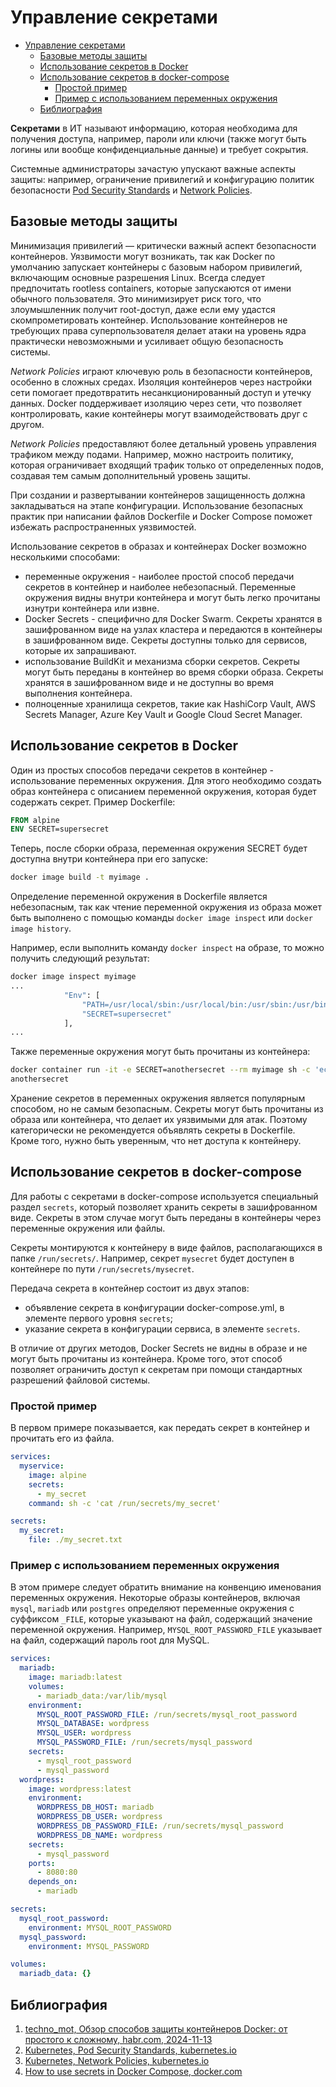 # Управление секретами

- [Управление секретами](#управление-секретами)
  - [Базовые методы защиты](#базовые-методы-защиты)
  - [Использование секретов в Docker](#использование-секретов-в-docker)
  - [Использование секретов в docker-compose](#использование-секретов-в-docker-compose)
    - [Простой пример](#простой-пример)
    - [Пример с использованием переменных окружения](#пример-с-использованием-переменных-окружения)
  - [Библиография](#библиография)

**Секретами** в ИТ называют информацию, которая необходима для получения доступа, например, пароли или ключи (также могут быть логины или вообще конфиденциальные данные) и требует сокрытия.

Системные администраторы зачастую упускают важные аспекты защиты: например, ограничение привилегий и конфигурацию политик безопасности [Pod Security Standards](https://kubernetes.io/docs/concepts/security/pod-security-standards/) и [Network Policies](https://kubernetes.io/docs/concepts/services-networking/network-policies/).

## Базовые методы защиты

Минимизация привилегий — критически важный аспект безопасности контейнеров. Уязвимости могут возникать, так как Docker по умолчанию запускает контейнеры с базовым набором привилегий, включающим основные разрешения Linux. Всегда следует предпочитать rootless containers, которые запускаются от имени обычного пользователя. Это минимизирует риск того, что злоумышленник получит root-доступ, даже если ему удастся скомпрометировать контейнер. Использование контейнеров не требующих права суперпользователя делает атаки на уровень ядра практически невозможными и усиливает общую безопасность системы.

*Network Policies* играют ключевую роль в безопасности контейнеров, особенно в сложных средах. Изоляция контейнеров через настройки сети помогает предотвратить несанкционированный доступ и утечку данных. Docker поддерживает изоляцию через сети, что позволяет контролировать, какие контейнеры могут взаимодействовать друг с другом.

*Network Policies* предоставляют более детальный уровень управления трафиком между подами. Например, можно настроить политику, которая ограничивает входящий трафик только от определенных подов, создавая тем самым дополнительный уровень защиты.

При создании и развертывании контейнеров защищенность должна закладываться на этапе конфигурации. Использование безопасных практик при написании файлов Dockerfile и Docker Compose поможет избежать распространенных уязвимостей.

Использование секретов в образах и контейнерах Docker возможно несколькими способами:

- переменные окружения - наиболее простой способ передачи секретов в контейнер и наиболее небезопасный. Переменные окружения видны внутри контейнера и могут быть легко прочитаны изнутри контейнера или извне.
- Docker Secrets - специфично для Docker Swarm. Секреты хранятся в зашифрованном виде на узлах кластера и передаются в контейнеры в зашифрованном виде. Секреты доступны только для сервисов, которые их запрашивают.
- использование BuildKit и механизма сборки секретов. Секреты могут быть переданы в контейнер во время сборки образа. Секреты хранятся в зашифрованном виде и не доступны во время выполнения контейнера.
- полноценные хранилища секретов, такие как HashiCorp Vault, AWS Secrets Manager, Azure Key Vault и Google Cloud Secret Manager.

## Использование секретов в Docker

Один из простых способов передачи секретов в контейнер - использование переменных окружения. Для этого необходимо создать образ контейнера с описанием переменной окружения, которая будет содержать секрет. Пример Dockerfile:

```Dockerfile
FROM alpine
ENV SECRET=supersecret
```

Теперь, после сборки образа, переменная окружения SECRET будет доступна внутри контейнера при его запуске:

```bash
docker image build -t myimage .
```

Определение переменной окружения в Dockerfile является небезопасным, так как чтение переменной окружения из образа может быть выполнено с помощью команды `docker image inspect` или `docker image history`.

Например, если выполнить команду `docker inspect` на образе, то можно получить следующий результат:

```bash
docker image inspect myimage
...
            "Env": [
                "PATH=/usr/local/sbin:/usr/local/bin:/usr/sbin:/usr/bin:/sbin:/bin",
                "SECRET=supersecret"
            ],
...
```

Также переменные окружения могут быть прочитаны из контейнера:

```bash
docker container run -it -e SECRET=anothersecret --rm myimage sh -c 'echo $SECRET'
anothersecret
```

Хранение секретов в переменных окружения является популярным способом, но не самым безопасным. Секреты могут быть прочитаны из образа или контейнера, что делает их уязвимыми для атак. Поэтому категорически не рекомендуется объявлять секреты в Dockerfile. Кроме того, нужно быть уверенным, что нет доступа к контейнеру.

## Использование секретов в docker-compose

Для работы с секретами в docker-compose используется специальный раздел `secrets`, который позволяет хранить секреты в зашифрованном виде. Секреты в этом случае могут быть переданы в контейнеры через переменные окружения или файлы.

Секреты монтируются к контейнеру в виде файлов, располагающихся в папке `/run/secrets/`. Например, секрет `mysecret` будет доступен в контейнере по пути `/run/secrets/mysecret`.

Передача секрета в контейнер состоит из двух этапов:

- объявление секрета в конфигурации docker-compose.yml, в элементе первого уровня `secrets`;
- указание секрета в конфигурации сервиса, в элементе `secrets`.

В отличие от других методов, Docker Secrets не видны в образе и не могут быть прочитаны из контейнера. Кроме того, этот способ позволяет ограничить доступ к секретам при помощи стандартных разрешений файловой системы.

### Простой пример

В первом примере показывается, как передать секрет в контейнер и прочитать его из файла.

```yaml
services:
  myservice:
    image: alpine
    secrets:
      - my_secret
    command: sh -c 'cat /run/secrets/my_secret'

secrets:
  my_secret:
    file: ./my_secret.txt
```

### Пример с использованием переменных окружения

В этом примере следует обратить внимание на конвенцию именования переменных окружения. Некоторые образы контейнеров, включая `mysql`, `mariadb` или `postgres` определяют переменные окружения с суффиксом `_FILE`, которые указывают на файл, содержащий значение переменной окружения. Например, `MYSQL_ROOT_PASSWORD_FILE` указывает на файл, содержащий пароль root для MySQL.

```yaml
services:
  mariadb:
    image: mariadb:latest
    volumes:
      - mariadb_data:/var/lib/mysql
    environment:
      MYSQL_ROOT_PASSWORD_FILE: /run/secrets/mysql_root_password
      MYSQL_DATABASE: wordpress
      MYSQL_USER: wordpress
      MYSQL_PASSWORD_FILE: /run/secrets/mysql_password
    secrets:
      - mysql_root_password
      - mysql_password
  wordpress:
    image: wordpress:latest
    environment:
      WORDPRESS_DB_HOST: mariadb
      WORDPRESS_DB_USER: wordpress
      WORDPRESS_DB_PASSWORD_FILE: /run/secrets/mysql_password
      WORDPRESS_DB_NAME: wordpress
    secrets:
      - mysql_password
    ports:
      - 8080:80
    depends_on:
      - mariadb

secrets:
  mysql_root_password:
    environment: MYSQL_ROOT_PASSWORD
  mysql_password:
    environment: MYSQL_PASSWORD

volumes:
  mariadb_data: {}
```

## Библиография

1. [techno_mot, Обзор способов защиты контейнеров Docker: от простого к сложному, habr.com, 2024-11-13](https://habr.com/ru/companies/selectel/articles/854850/)
2. [Kubernetes, Pod Security Standards, kubernetes.io](https://kubernetes.io/docs/concepts/security/pod-security-standards/)
3. [Kubernetes, Network Policies, kubernetes.io](https://kubernetes.io/docs/concepts/services-networking/network-policies/)
4. [How to use secrets in Docker Compose, docker.com](https://docs.docker.com/compose/how-tos/use-secrets/)
